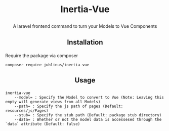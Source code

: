 # <p align="center">Inertia-Vue</p>

<p align="center">A laravel frontend command to turn your Models to Vue Components</p>

## <p align="center">Installation</p>

Require the package via composer

`composer require juhlinus/inertia-vue`

## <p align="center">Usage</p>

```
inertia-vue
    --model= : Specify the Model to convert to Vue (Note: Leaving this empty will generate views from all Models)
    --path= : Specify the js path of pages (Default: resources/js/Pages)
    --stub= : Specify the stub path (Default: package stub directory)
    --data= : Whether or not the model data is accessesed through the `data` attribute (Default: false)
```
